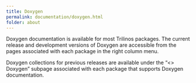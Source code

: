 ```yaml
---
title: Doxygen
permalink: documentation/doxygen.html
folder: about
---
```


Doxygen documentation is available for most Trilinos packages.  The current release and development versions of Doxygen are accessible from the pages associated with each package in the right column menu.

Doxygen collections for previous releases are available under the “<<Package name>> Doxygen” subpage associated with each package that supports Doxygen documentation.